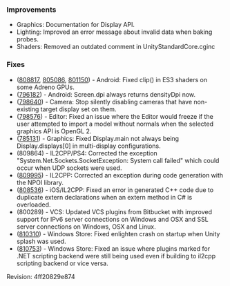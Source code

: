 ### Improvements

*   Graphics: Documentation for Display API.
*   Lighting: Improved an error message about invalid data when baking probes.
*   Shaders: Removed an outdated comment in UnityStandardCore.cginc

### Fixes

*   ([808817](http://issuetracker.unity3d.com/issues/if-statements-are-not-working-in-shaders-with-opengles3-graphics-api), [805086](http://issuetracker.unity3d.com/issues/alphatest-cutoff-does-not-work-on-some-devices), [801150](http://issuetracker.unity3d.com/issues/mask-not-showing-up-on-some-of-android-devices)) - Android: Fixed clip() in ES3 shaders on some Adreno GPUs.
*   ([796182](http://issuetracker.unity3d.com/issues/android-screen-dot-dpi-outputs-wrong-dpi-on-some-android-devices)) - Android: Screen.dpi always returns densityDpi now.
*   ([798640](http://issuetracker.unity3d.com/issues/standalone-camera-doesnt-render-to-second-monitor-when-set-by-script-after-first-rendered-frame)) - Camera: Stop silently disabling cameras that have non-existing target display set on them.
*   ([798576](http://issuetracker.unity3d.com/issues/opengl2-unity-editor-sfreezes-when-import-a-fbx-without-normals)) - Editor: Fixed an issue where the Editor would freeze if the user attempted to import a model without normals when the selected graphics API is OpenGL 2.
*   ([785131](http://issuetracker.unity3d.com/issues/display-dot-main-returns-left-screen-instead-of-selected-main)) - Graphics: Fixed Display.main not always being Display.displays\[0\] in multi-display configurations.
*   (809864) - IL2CPP/PS4: Corrected the exception "System.Net.Sockets.SocketException: System call failed" which could occur when UDP sockets were used.
*   ([809995](http://issuetracker.unity3d.com/issues/ios-build-fails-with-net-2-dot-0-in-mscorlib-dot-dll)) - IL2CPP: Corrected an exception during code generation with the NPOI library.
*   ([808536](http://issuetracker.unity3d.com/issues/ios-il2cpp-generates-a-conflicting-types-error)) - iOS/IL2CPP: Fixed an error in generated C++ code due to duplicate extern declarations when an extern method in C# is overloaded.
*   (800289) - VCS: Updated VCS plugins from Bitbucket with improved support for IPv6 server connections on Windows and OSX and SSL server connections on Windows, OSX and Linux.
*   ([810310](http://issuetracker.unity3d.com/issues/wsa-lightmapsettings-is-null-error)) - Windows Store: Fixed enlighten crash on startup when Unity splash was used.
*   ([810753](http://issuetracker.unity3d.com/issues/wsa-uwp-argumentexception-for-universal-10-pcl-library-which-has-nuget-library-reference)) - Windows Store: Fixed an issue where plugins marked for .NET scripting backend were still being used even if building to il2cpp scripting backend or vice versa.

Revision: 4ff20829e874
